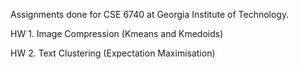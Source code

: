 Assignments done for CSE 6740 at Georgia Institute of Technology. 


HW 1. Image Compression (Kmeans and Kmedoids)

HW 2. Text Clustering (Expectation Maximisation)

